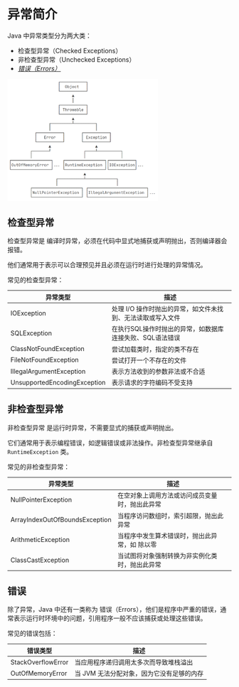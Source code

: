 # 异常简介

Java 中异常类型分为两大类：

- 检查型异常（Checked Exceptions）
- 非检查型异常（Unchecked Exceptions）
- *<u>错误（Errors）</u>*

<img src="./assets/异常继承图.png" alt="异常继承" style="zoom: 33%; text-align: center;" />



## 检查型异常

检查型异常是 编译时异常，必须在代码中显式地捕获或声明抛出，否则编译器会报错。

他们通常用于表示可以合理预见并且必须在运行时进行处理的异常情况。

常见的检查型异常：

| 异常类型                     | 描述                                                        |
| ---------------------------- | ----------------------------------------------------------- |
| IOException                  | 处理 I/O 操作时抛出的异常，如文件未找到、无法读取或写入文件 |
| SQLException                 | 在执行SQL操作时抛出的异常，如数据库连接失败、SQL语法错误    |
| ClassNotFoundException       | 尝试加载类时，指定的类不存在                                |
| FileNotFoundException        | 尝试打开一个不存在的文件                                    |
| IllegalArgumentException     | 表示方法收到的参数非法或不合适                              |
| UnsupportedEncodingException | 表示请求的字符编码不受支持                                  |



## 非检查型异常

非检查型异常 是运行时异常，不需要显式的捕获或声明抛出。

它们通常用于表示编程错误，如逻辑错误或非法操作。非检查型异常继承自 `RuntimeException` 类。

常见的非检查型异常：

| 异常类型                       | 描述                                           |
| ------------------------------ | ---------------------------------------------- |
| NullPointerException           | 在空对象上调用方法或访问成员变量时，抛出此异常 |
| ArrayIndexOutOfBoundsException | 当程序访问数组时，索引超限，抛出此异常         |
| ArithmeticException            | 当程序中发生算术错误时，抛出此异常，如 除以零  |
| ClassCastException             | 当试图将对象强制转换为非实例化类时，抛出此异常 |



## 错误

除了异常，Java 中还有一类称为 错误（Errors），他们是程序中严重的错误，通常表示运行时环境中的问题，引用程序一般不应该捕获或处理这些错误。

常见的错误包括：

| 错误类型           | 描述                                      |
| ------------------ | ----------------------------------------- |
| StackOverflowError | 当应用程序递归调用太多次而导致堆栈溢出    |
| OutOfMemoryError   | 当 JVM 无法分配对象，因为它没有足够的内存 |